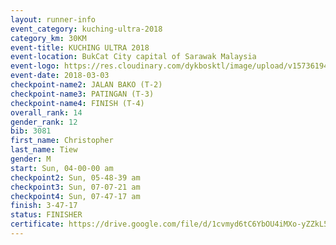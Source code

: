 ```yaml
--- 
layout: runner-info 
event_category: kuching-ultra-2018 
category_km: 30KM 
event-title: KUCHING ULTRA 2018 
event-location: BukCat City capital of Sarawak Malaysia 
event-logo: https://res.cloudinary.com/dykbosktl/image/upload/v1573619473/Logo/kuching-ultra-2018-logo_tlpvm5.png 
event-date: 2018-03-03 
checkpoint-name2: JALAN BAKO (T-2) 
checkpoint-name3: PATINGAN (T-3) 
checkpoint-name4: FINISH (T-4) 
overall_rank: 14
gender_rank: 12
bib: 3081
first_name: Christopher
last_name: Tiew
gender: M
start: Sun, 04-00-00 am
checkpoint2: Sun, 05-48-39 am
checkpoint3: Sun, 07-07-21 am
checkpoint4: Sun, 07-47-17 am
finish: 3-47-17
status: FINISHER
certificate: https://drive.google.com/file/d/1cvmyd6tC6YbOU4iMXo-yZZkL5KYLyAy/view?usp=sharing","CERTIFICATE")
--- 
```

